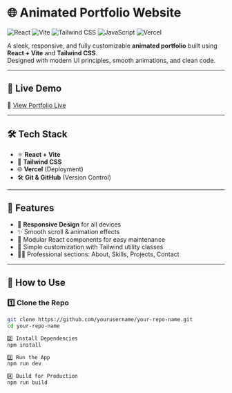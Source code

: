 # 🌐 Animated Portfolio Website

![React](https://img.shields.io/badge/React-20232A?style=for-the-badge&logo=react&logoColor=61DAFB)
![Vite](https://img.shields.io/badge/Vite-646CFF?style=for-the-badge&logo=vite&logoColor=FFD62E)
![Tailwind CSS](https://img.shields.io/badge/Tailwind_CSS-38B2AC?style=for-the-badge&logo=tailwind-css&logoColor=white)
![JavaScript](https://img.shields.io/badge/JavaScript-F7DF1E?style=for-the-badge&logo=javascript&logoColor=black)
![Vercel](https://img.shields.io/badge/Vercel-000000?style=for-the-badge&logo=vercel&logoColor=white)

A sleek, responsive, and fully customizable **animated portfolio** built using **React + Vite** and **Tailwind CSS**.  
Designed with modern UI principles, smooth animations, and clean code.

---

## 🚀 Live Demo
🔗 [View Portfolio Live](https://your-portfolio-link.vercel.app)

---

## 🛠️ Tech Stack
- ⚛️ **React + Vite**
- 🎨 **Tailwind CSS**
- 🌐 **Vercel** (Deployment)
- 🛠 **Git & GitHub** (Version Control)

---

## 📁 Features
- 📱 **Responsive Design** for all devices  
- ✨ Smooth scroll & animation effects  
- 🧩 Modular React components for easy maintenance  
- 🎯 Simple customization with Tailwind utility classes  
- 👨‍💻 Professional sections: About, Skills, Projects, Contact  

---

## 📌 How to Use

### 1️⃣ Clone the Repo
```bash
git clone https://github.com/yourusername/your-repo-name.git
cd your-repo-name

2️⃣ Install Dependencies
npm install

3️⃣ Run the App
npm run dev

4️⃣ Build for Production
npm run build
 
